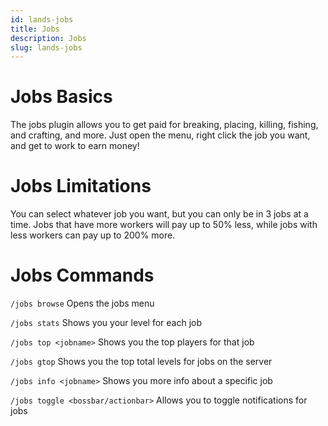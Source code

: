 ```yaml
---
id: lands-jobs
title: Jobs
description: Jobs
slug: lands-jobs
---
```


# Jobs Basics
The jobs plugin allows you to get paid for breaking, placing, killing, fishing, and crafting, and more. Just open the menu, right click the job you want, and get to work to earn money!

# Jobs Limitations
You can select whatever job you want, but you can only be in 3 jobs at a time. Jobs that have more workers will pay up to 50% less, while jobs with less workers can pay up to 200% more.

# Jobs Commands
`/jobs browse` Opens the jobs menu

`/jobs stats` Shows you your level for each job

`/jobs top <jobname>` Shows you the top players for that job

`/jobs gtop` Shows you the top total levels for jobs on the server

`/jobs info <jobname>` Shows you more info about a specific job

`/jobs toggle <bossbar/actionbar>` Allows you to toggle notifications for jobs